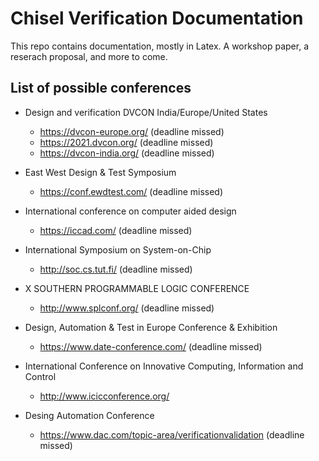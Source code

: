 # Chisel Verification Documentation

This repo contains documentation, mostly in Latex. A workshop paper, a reserach proposal, and more to come.


## List of possible conferences
- Design and verification DVCON India/Europe/United States
  - https://dvcon-europe.org/ (deadline missed)
  - https://2021.dvcon.org/ (deadline missed)
  - https://dvcon-india.org/ (deadline missed)

- East West Design & Test Symposium
  - https://conf.ewdtest.com/ (deadline missed)
- International conference on computer aided design
  - https://iccad.com/ (deadline missed)
- International Symposium on System-on-Chip
  - http://soc.cs.tut.fi/ (deadline missed)
- X SOUTHERN PROGRAMMABLE LOGIC CONFERENCE
  - http://www.splconf.org/ (deadline missed)
- Design, Automation & Test in Europe Conference & Exhibition
  - https://www.date-conference.com/ (deadline missed)
- International Conference on Innovative Computing, Information and Control
  - http://www.icicconference.org/
- Desing Automation Conference
  - https://www.dac.com/topic-area/verificationvalidation (deadline missed)
